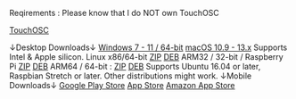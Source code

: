 Reqirements :
Please know that I do NOT own TouchOSC

[TouchOSC](https://hexler.net/touchosc)

↓Desktop Downloads↓
[Windows 7 - 11 / 64-bit](https://hexler.net/pub/touchosc/touchosc-1.1.9.163-win64.exe)
[macOS 10.9 - 13.x](https://hexler.net/pub/touchosc/touchosc-1.1.9.163-macos.dmg) Supports Intel & Apple silicon.
Linux
x86/64-bit
[ZIP](https://hexler.net/pub/touchosc/touchosc-1.1.9.163-linux-x86_64.zip) [DEB](https://hexler.net/pub/touchosc/touchosc-1.1.9.163-linux-x86_64.deb)
ARM32 / 32-bit / Raspberry Pi
[ZIP](https://hexler.net/pub/touchosc/touchosc-1.1.9.163-linux-armhf.zip) [DEB](https://hexler.net/pub/touchosc/touchosc-1.1.9.163-linux-armhf.deb)
ARM64 / 64-bit :
[ZIP](https://hexler.net/pub/touchosc/touchosc-1.1.9.163-linux-arm64.zip) [DEB](https://hexler.net/pub/touchosc/touchosc-1.1.9.163-linux-arm64.deb)
Supports Ubuntu 16.04 or later, Raspbian Stretch or later. Other distributions might work.
↓Mobile Downloads↓
[Google Play Store](https://play.google.com/store/apps/details?id=net.hexler.lex)
[App Store](https://apps.apple.com/app/touchosc/id1569996730)
[Amazon App Store](https://www.amazon.com/dp/B096T636YV)
